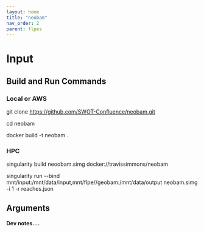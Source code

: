 ```yaml
---
layout: home
title: "neobam"
nav_order: 2
parent: flpes
---
```


# Input

## Build and Run Commands

### Local or AWS
git clone https://github.com/SWOT-Confluence/neobam.git

cd neobam

docker build -t neobam .


### HPC
singularity build neoobam.simg docker://travissimmons/neobam

singularity run --bind mnt/input:/mnt/data/input,mnt/flpe//geobam:/mnt/data/output neobam.simg -i 1 -r reaches.json

## Arguments


#### Dev notes....
